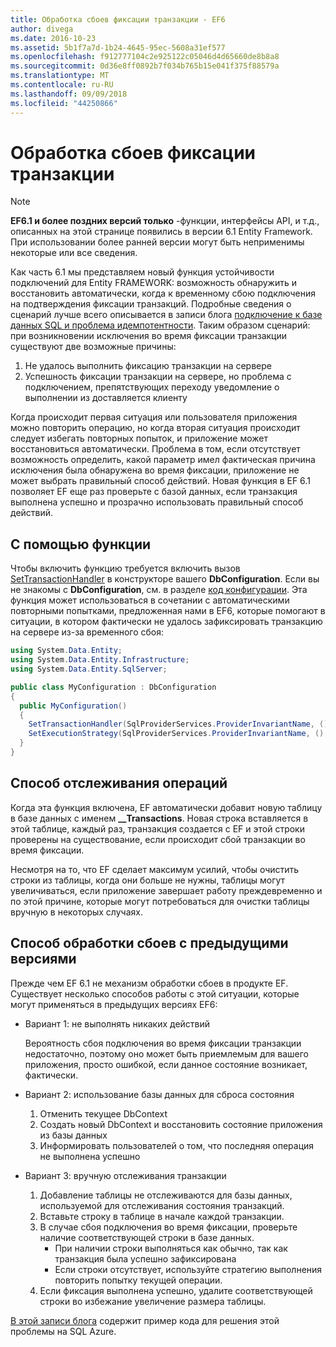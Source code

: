 ```yaml
---
title: Обработка сбоев фиксации транзакции - EF6
author: divega
ms.date: 2016-10-23
ms.assetid: 5b1f7a7d-1b24-4645-95ec-5608a31ef577
ms.openlocfilehash: f912777104c2e925122c05046d4d65660de8b8a8
ms.sourcegitcommit: 0d36e8ff0892b7f034b765b15e041f375f88579a
ms.translationtype: MT
ms.contentlocale: ru-RU
ms.lasthandoff: 09/09/2018
ms.locfileid: "44250866"
---
```

# <a name="handling-transaction-commit-failures"></a>Обработка сбоев фиксации транзакции
> [!NOTE]
> **EF6.1 и более поздних версий только** -функции, интерфейсы API, и т.д., описанных на этой странице появились в версии 6.1 Entity Framework. При использовании более ранней версии могут быть неприменимы некоторые или все сведения.  

Как часть 6.1 мы представляем новый функция устойчивости подключений для Entity FRAMEWORK: возможность обнаружить и восстановить автоматически, когда к временному сбою подключения на подтверждения фиксации транзакций. Подробные сведения о сценарий лучше всего описывается в записи блога [подключение к базе данных SQL и проблема идемпотентности](http://blogs.msdn.com/b/adonet/archive/2013/03/11/sql-database-connectivity-and-the-idempotency-issue.aspx).  Таким образом сценарий: при возникновении исключения во время фиксации транзакции существуют две возможные причины:  

1. Не удалось выполнить фиксацию транзакции на сервере
2. Успешность фиксации транзакции на сервере, но проблема с подключением, препятствующих переходу уведомление о выполнении из доставляется клиенту  

Когда происходит первая ситуация или пользователя приложения можно повторить операцию, но когда вторая ситуация происходит следует избегать повторных попыток, и приложение может восстановиться автоматически. Проблема в том, если отсутствует возможность определить, какой параметр имел фактическая причина исключения была обнаружена во время фиксации, приложение не может выбрать правильный способ действий. Новая функция в EF 6.1 позволяет EF еще раз проверьте с базой данных, если транзакция выполнена успешно и прозрачно использовать правильный способ действий.  

## <a name="using-the-feature"></a>С помощью функции  

Чтобы включить функцию требуется включить вызов [SetTransactionHandler](https://msdn.microsoft.com/library/system.data.entity.dbconfiguration.setdefaulttransactionhandler.aspx) в конструкторе вашего **DbConfiguration**. Если вы не знакомы с **DbConfiguration**, см. в разделе [код конфигурации](~/ef6/fundamentals/configuring/code-based.md). Эта функция может использоваться в сочетании с автоматическими повторными попытками, предложенная нами в EF6, которые помогают в ситуации, в котором фактически не удалось зафиксировать транзакцию на сервере из-за временного сбоя:  

``` csharp
using System.Data.Entity;
using System.Data.Entity.Infrastructure;
using System.Data.Entity.SqlServer;

public class MyConfiguration : DbConfiguration  
{
  public MyConfiguration()  
  {  
    SetTransactionHandler(SqlProviderServices.ProviderInvariantName, () => new CommitFailureHandler());  
    SetExecutionStrategy(SqlProviderServices.ProviderInvariantName, () => new SqlAzureExecutionStrategy());  
  }  
}
```  

## <a name="how-transactions-are-tracked"></a>Способ отслеживания операций  

Когда эта функция включена, EF автоматически добавит новую таблицу в базе данных с именем **__Transactions**. Новая строка вставляется в этой таблице, каждый раз, транзакция создается с EF и этой строки проверены на существование, если происходит сбой транзакции во время фиксации.  

Несмотря на то, что EF сделает максимум усилий, чтобы очистить строки из таблицы, когда они больше не нужны, таблицы могут увеличиваться, если приложение завершает работу преждевременно и по этой причине, которые могут потребоваться для очистки таблицы вручную в некоторых случаях.  

## <a name="how-to-handle-commit-failures-with-previous-versions"></a>Способ обработки сбоев с предыдущими версиями

Прежде чем EF 6.1 не механизм обработки сбоев в продукте EF. Существует несколько способов работы с этой ситуации, которые могут применяться в предыдущих версиях EF6:  

* Вариант 1: не выполнять никаких действий  

  Вероятность сбоя подключения во время фиксации транзакции недостаточно, поэтому оно может быть приемлемым для вашего приложения, просто ошибкой, если данное состояние возникает, фактически.  

* Вариант 2: использование базы данных для сброса состояния  

  1. Отменить текущее DbContext  
  2. Создать новый DbContext и восстановить состояние приложения из базы данных  
  3. Информировать пользователей о том, что последняя операция не выполнена успешно  

* Вариант 3: вручную отслеживания транзакции  

  1. Добавление таблицы не отслеживаются для базы данных, используемой для отслеживания состояния транзакций.  
  2. Вставьте строку в таблице в начале каждой транзакции.  
  3. В случае сбоя подключения во время фиксации, проверьте наличие соответствующей строки в базе данных.  
     - При наличии строки выполняться как обычно, так как транзакция была успешно зафиксирована  
     - Если строки отсутствует, используйте стратегию выполнения повторить попытку текущей операции.  
  4. Если фиксация выполнена успешно, удалите соответствующей строки во избежание увеличение размера таблицы.  

[В этой записи блога](http://blogs.msdn.com/b/adonet/archive/2013/03/11/sql-database-connectivity-and-the-idempotency-issue.aspx) содержит пример кода для решения этой проблемы на SQL Azure.  
